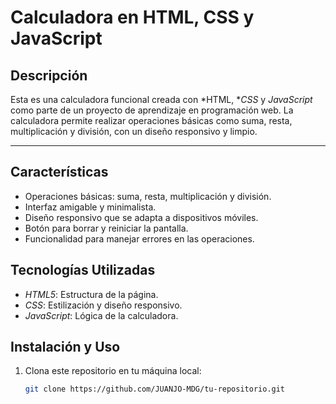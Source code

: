 # Calculadora en HTML, CSS y JavaScript

## Descripción

Esta es una calculadora funcional creada con *HTML, **CSS* y *JavaScript* como parte de un proyecto de aprendizaje en programación web. La calculadora permite realizar operaciones básicas como suma, resta, multiplicación y división, con un diseño responsivo y limpio.

---

## Características

- Operaciones básicas: suma, resta, multiplicación y división.
- Interfaz amigable y minimalista.
- Diseño responsivo que se adapta a dispositivos móviles.
- Botón para borrar y reiniciar la pantalla.
- Funcionalidad para manejar errores en las operaciones.


## Tecnologías Utilizadas

- *HTML5*: Estructura de la página.
- *CSS*: Estilización y diseño responsivo.
- *JavaScript*: Lógica de la calculadora.


## Instalación y Uso

1. Clona este repositorio en tu máquina local:
   ```bash
   git clone https://github.com/JUANJO-MDG/tu-repositorio.git
